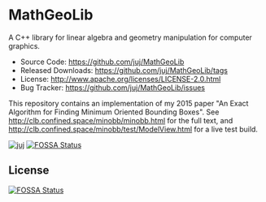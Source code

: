 MathGeoLib
==========

A C++ library for linear algebra and geometry manipulation for computer graphics.

* Source Code: https://github.com/juj/MathGeoLib
* Released Downloads: https://github.com/juj/MathGeoLib/tags
* License: http://www.apache.org/licenses/LICENSE-2.0.html
* Bug Tracker: https://github.com/juj/MathGeoLib/issues

This repository contains an implementation of my 2015 paper "An Exact Algorithm for Finding Minimum Oriented Bounding Boxes". See http://clb.confined.space/minobb/minobb.html for the full text, and http://clb.confined.space/minobb/test/ModelView.html for a live test build.

[![juj](https://circleci.com/gh/juj/MathGeoLib.svg?style=shield)](https://circleci.com/gh/juj/MathGeoLib)
[![FOSSA Status](https://app.fossa.com/api/projects/git%2Bgithub.com%2Fjkvbe%2FMathGeoLib.svg?type=shield)](https://app.fossa.com/projects/git%2Bgithub.com%2Fjkvbe%2FMathGeoLib?ref=badge_shield)


## License
[![FOSSA Status](https://app.fossa.com/api/projects/git%2Bgithub.com%2Fjkvbe%2FMathGeoLib.svg?type=large)](https://app.fossa.com/projects/git%2Bgithub.com%2Fjkvbe%2FMathGeoLib?ref=badge_large)